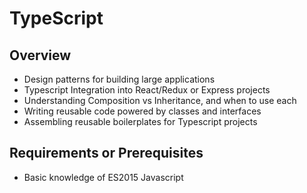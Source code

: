 # TypeScript

## Overview

- Design patterns for building large applications
- Typescript Integration into React/Redux or Express projects
- Understanding Composition vs Inheritance, and when to use each
- Writing reusable code powered by classes and interfaces
- Assembling reusable boilerplates for Typescript projects

## Requirements or Prerequisites

- Basic knowledge of ES2015 Javascript
